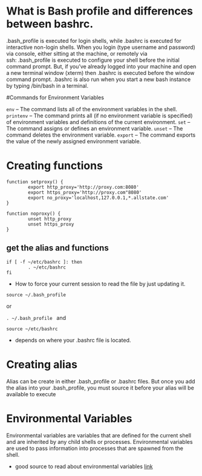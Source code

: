 
# What is Bash profile and differences between bashrc.
.bash_profile is executed for login shells, while .bashrc is executed for interactive non-login shells.
When you login (type username and password) via console, either sitting at the machine, or remotely via ssh: .bash_profile is executed to configure your shell before the initial command prompt.
But, if you’ve already logged into your machine and open a new terminal window (xterm) then .bashrc is executed before the window command prompt. .bashrc is also run when you start a new bash instance by typing /bin/bash in a terminal.

#Commands for Environment Variables

`env`  – The command lists all of the environment variables in the shell.
`printenv` – The command prints all (if no environment variable is specified) of environment variables and definitions of the current environment.
`set` – The command assigns or defines an environment variable.
`unset` – The command deletes the environment variable.
`export` – The command exports the value of the newly assigned environment variable.

# Creating functions

```
function setproxy() {
        export http_proxy='http://proxy.com:8080'
        export https_proxy='http://proxy.com"8080'
        export no_proxy='localhost,127.0.0.1,*.allstate.com'
}
```
```
function noproxy() {
        unset http_proxy
        unset https_proxy
}
```

## get the alias and functions
```
if [ -f ~/etc/bashrc ]: then
        . ~/etc/bashrc
fi
```
- How to force your current session to read the file by just updating it.
```
source ~/.bash_profile  
```
or

``. ~/.bash_profile ``
and

`` source ~/etc/bashrc ``

- depends on where your .bashrc file is located.

# Creating alias

 Alias can be create in either .bash_profile or .bashrc files. But once you add the alias into your .bash_profile, you must source it before your alias will be available to execute  

# Environmental Variables

Environmental variables are variables that are defined for the current shell and are inherited by any child shells or processes. Environmental variables are used to pass information into processes that are spawned from the shell.

- good source to read about  environmental variables [link](https://www.digitalocean.com/community/tutorials/how-to-read-and-set-environmental-and-shell-variables-on-a-linux-vps)

